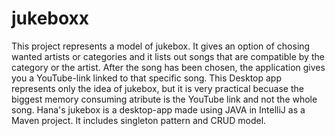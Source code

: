 # jukeboxx
This project represents a model of jukebox. 
It gives an option of chosing wanted artists or categories and it lists out songs that are compatible by the category or the artist.
After the song has been chosen, the application gives you a YouTube-link linked to that specific song.
This Desktop app represents only the idea of jukebox, but it is very practical becuase the biggest memory consuming atribute is the YouTube link and not the whole song.
Hana's jukebox is a desktop-app made using JAVA in IntelliJ as a Maven project. It includes singleton pattern and CRUD model. 
